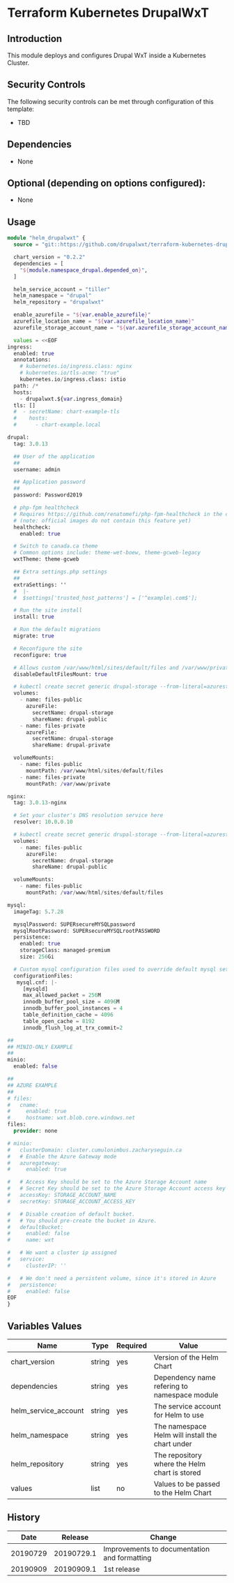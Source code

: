 # Terraform Kubernetes DrupalWxT

## Introduction

This module deploys and configures Drupal WxT inside a Kubernetes Cluster.

## Security Controls

The following security controls can be met through configuration of this template:

* TBD

## Dependencies

* None

## Optional (depending on options configured):

* None

## Usage

```terraform
module "helm_drupalwxt" {
  source = "git::https://github.com/drupalwxt/terraform-kubernetes-drupalwxt.git"

  chart_version = "0.2.2"
  dependencies = [
    "${module.namespace_drupal.depended_on}",
  ]

  helm_service_account = "tiller"
  helm_namespace = "drupal"
  helm_repository = "drupalwxt"

  enable_azurefile = "${var.enable_azurefile}"
  azurefile_location_name = "${var.azurefile_location_name}"
  azurefile_storage_account_name = "${var.azurefile_storage_account_name}"

  values = <<EOF
ingress:
  enabled: true
  annotations:
    # kubernetes.io/ingress.class: nginx
    # kubernetes.io/tls-acme: "true"
    kubernetes.io/ingress.class: istio
  path: /*
  hosts:
    - drupalwxt.${var.ingress_domain}
  tls: []
  #  - secretName: chart-example-tls
  #    hosts:
  #      - chart-example.local

drupal:
  tag: 3.0.13

  ## User of the application
  ##
  username: admin

  ## Application password
  ##
  password: Password2019

  # php-fpm healthcheck
  # Requires https://github.com/renatomefi/php-fpm-healthcheck in the container.
  # (note: official images do not contain this feature yet)
  healthcheck:
    enabled: true

  # Switch to canada.ca theme
  # Common options include: theme-wet-boew, theme-gcweb-legacy
  wxtTheme: theme-gcweb

  ## Extra settings.php settings
  ##
  extraSettings: ''
  #  |-
  #  $settings['trusted_host_patterns'] = ['^example\.com$'];

  # Run the site install
  install: true

  # Run the default migrations
  migrate: true

  # Reconfigure the site
  reconfigure: true

  # Allows custom /var/www/html/sites/default/files and /var/www/private mounts
  disableDefaultFilesMount: true

  # kubectl create secret generic drupal-storage --from-literal=azurestorageaccountname=$STORAGE_ACCOUNT_NAME --from-literal=azurestorageaccountkey=$STORAGE_KEY -n drupal
  volumes:
    - name: files-public
      azureFile:
        secretName: drupal-storage
        shareName: drupal-public
    - name: files-private
      azureFile:
        secretName: drupal-storage
        shareName: drupal-private

  volumeMounts:
    - name: files-public
      mountPath: /var/www/html/sites/default/files
    - name: files-private
      mountPath: /var/www/private

nginx:
  tag: 3.0.13-nginx

  # Set your cluster's DNS resolution service here
  resolver: 10.0.0.10

  # kubectl create secret generic drupal-storage --from-literal=azurestorageaccountname=$STORAGE_ACCOUNT_NAME --from-literal=azurestorageaccountkey=$STORAGE_KEY -n drupal
  volumes:
    - name: files-public
      azureFile:
        secretName: drupal-storage
        shareName: drupal-public

  volumeMounts:
    - name: files-public
      mountPath: /var/www/html/sites/default/files

mysql:
  imageTag: 5.7.28

  mysqlPassword: SUPERsecureMYSQLpassword
  mysqlRootPassword: SUPERsecureMYSQLrootPASSWORD
  persistence:
    enabled: true
    storageClass: managed-premium
    size: 256Gi

  # Custom mysql configuration files used to override default mysql settings
  configurationFiles:
   mysql.cnf: |-
     [mysqld]
     max_allowed_packet = 256M
     innodb_buffer_pool_size = 4096M
     innodb_buffer_pool_instances = 4
     table_definition_cache = 4096
     table_open_cache = 8192
     innodb_flush_log_at_trx_commit=2

##
## MINIO-ONLY EXAMPLE
##
minio:
  enabled: false

##
## AZURE EXAMPLE
##
# files:
#   cname:
#     enabled: true
#     hostname: wxt.blob.core.windows.net
files:
  provider: none

# minio:
#   clusterDomain: cluster.cumulonimbus.zacharyseguin.ca
#   # Enable the Azure Gateway mode
#   azuregateway:
#     enabled: true

#   # Access Key should be set to the Azure Storage Account name
#   # Secret Key should be set to the Azure Storage Account access key
#   accessKey: STORAGE_ACCOUNT_NAME
#   secretKey: STORAGE_ACCOUNT_ACCESS_KEY

#   # Disable creation of default bucket.
#   # You should pre-create the bucket in Azure.
#   defaultBucket:
#     enabled: false
#     name: wxt

#   # We want a cluster ip assigned
#   service:
#     clusterIP: ''

#   # We don't need a persistent volume, since it's stored in Azure
#   persistence:
#     enabled: false
EOF
}
```

## Variables Values

| Name                 | Type   | Required | Value                                               |
| -------------------- | ------ | -------- | --------------------------------------------------- |
| chart_version        | string | yes      | Version of the Helm Chart                           |
| dependencies         | string | yes      | Dependency name refering to namespace module        |
| helm_service_account | string | yes      | The service account for Helm to use                 |
| helm_namespace       | string | yes      | The namespace Helm will install the chart under     |
| helm_repository      | string | yes      | The repository where the Helm chart is stored       |
| values               | list   | no       | Values to be passed to the Helm Chart               |

## History

| Date     | Release    | Change                                                     |
| -------- | ---------- | ---------------------------------------------------------- |
| 20190729 | 20190729.1 | Improvements to documentation and formatting               |
| 20190909 | 20190909.1 | 1st release                                                |
